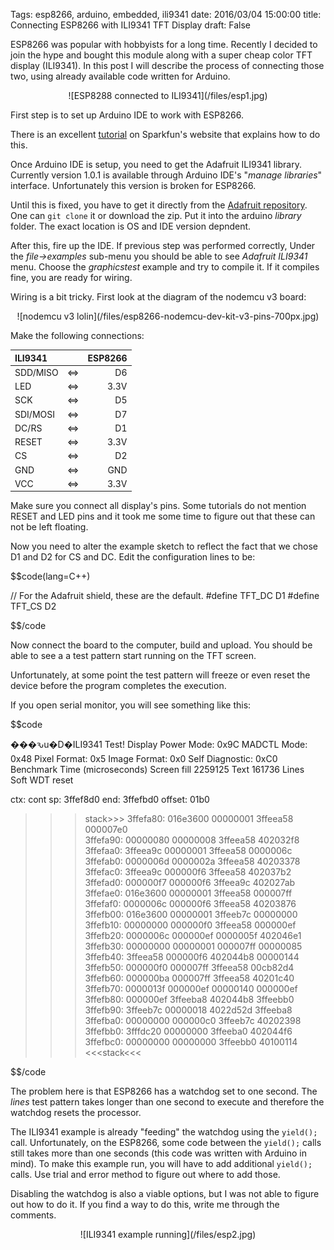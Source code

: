 Tags: esp8266, arduino, embedded, ili9341
date: 2016/03/04 15:00:00
title: Connecting ESP8266 with ILI9341 TFT Display
draft: False


ESP8266 was popular with hobbyists for a long time. Recently I decided to join the hype and bought this module along with a super cheap color TFT display (ILI9341). In this post I will describe the process of connecting those two, using already available code written for Arduino.

<center>
![ESP8288 connected to ILI9341](/files/esp1.jpg)
</center>

First step is to set up Arduino IDE to work with ESP8266.

There is an excellent [tutorial](https://learn.sparkfun.com/tutorials/esp8266-thing-hookup-guide/installing-the-esp8266-arduino-addon)  on Sparkfun's website that explains how to do this.

Once Arduino IDE is setup, you need to get the Adafruit ILI9341 library. Currently version 1.0.1 is available through Arduino IDE's "*manage libraries*" interface. Unfortunately this version is broken for ESP8266.

Until this is fixed, you have to get it directly from the [Adafruit repository](https://github.com/adafruit/Adafruit_ILI9341). One can `git clone` it or download the zip. Put it into the arduino *library* folder. The exact location is OS and IDE version depndent.

After this, fire up the IDE. If previous step was performed correctly, Under the *file->examples* sub-menu you should be able to see *Adafruit ILI9341* menu. Choose the *graphicstest* example and try to compile it. If it compiles fine, you are ready for wiring.

Wiring is a bit tricky. First look at the diagram of the nodemcu v3 board:

<center>
![nodemcu v3 lolin](/files/esp8266-nodemcu-dev-kit-v3-pins-700px.jpg)
</center>

Make the following connections:

| ILI9341       |          | ESP8266 |
|:------------- |:--------:| -------:|
| SDD/MISO      |  &#8660; | D6      |
| LED           |  &#8660; | 3.3V    |
| SCK           |  &#8660; | D5      |
| SDI/MOSI      |  &#8660; | D7      |
| DC/RS         |  &#8660; | D1      |
| RESET         |  &#8660; | 3.3V    |
| CS            |  &#8660; | D2      |
| GND           |  &#8660; | GND     |
| VCC           |  &#8660; | 3.3V    |


Make sure you connect all display's pins. Some tutorials do not mention RESET and LED pins and it took me some time to figure out that these can not be left floating.

Now you need to alter the example sketch to reflect the fact that we chose D1 and D2 for CS and DC. Edit the configuration lines to be:

$$code(lang=C++)

// For the Adafruit shield, these are the default.
#define TFT_DC D1
#define TFT_CS D2

$$/code


Now connect the board to the computer, build and upload. You should be able to see a a test pattern start running on the TFT screen.

Unfortunately, at some point the test pattern will freeze or even reset the device before the program completes the execution.

If you open serial monitor, you will see something like this:

$$code

���ԅu�D�ILI9341 Test!
Display Power Mode: 0x9C
MADCTL Mode: 0x48
Pixel Format: 0x5
Image Format: 0x0
Self Diagnostic: 0xC0
Benchmark                Time (microseconds)
Screen fill              2259125
Text                     161736
Lines                    
Soft WDT reset

ctx: cont 
sp: 3ffef8d0 end: 3ffefbd0 offset: 01b0

>>>stack>>>
3ffefa80:  016e3600 00000001 3ffeea58 000007e0  
3ffefa90:  00000080 00000008 3ffeea58 402032f8  
3ffefaa0:  3ffeea9c 00000001 3ffeea58 0000006c  
3ffefab0:  0000006d 0000002a 3ffeea58 40203378  
3ffefac0:  3ffeea9c 000000f6 3ffeea58 402037b2  
3ffefad0:  000000f7 000000f6 3ffeea9c 402027ab  
3ffefae0:  016e3600 00000001 3ffeea58 000007ff  
3ffefaf0:  0000006c 000000f6 3ffeea58 40203876  
3ffefb00:  016e3600 00000001 3ffeeb7c 00000000  
3ffefb10:  00000000 000000f0 3ffeea58 000000ef  
3ffefb20:  0000006c 000000ef 0000005f 402046e1  
3ffefb30:  00000000 00000001 000007ff 00000085  
3ffefb40:  3ffeea58 000000f6 402044b8 00000144  
3ffefb50:  000000f0 000007ff 3ffeea58 00cb82d4  
3ffefb60:  000000ba 000007ff 3ffeea58 40201c40  
3ffefb70:  0000013f 000000ef 00000140 000000ef  
3ffefb80:  000000ef 3ffeeba8 402044b8 3ffeebb0  
3ffefb90:  3ffeeb7c 00000018 4022d52d 3ffeeba8  
3ffefba0:  00000000 000000c0 3ffeeb7c 40202398  
3ffefbb0:  3fffdc20 00000000 3ffeeba0 402044f6  
3ffefbc0:  00000000 00000000 3ffeebb0 40100114  
<<<stack<<<

$$/code

The problem here is that ESP8266 has a watchdog set to one second. The *lines* test pattern takes longer than one second to execute and therefore the watchdog resets the processor.

The ILI9341 example is already "feeding" the watchdog using the ```yield();``` call. Unfortunately, on the ESP8266, some code between the ```yield();``` calls still takes more than one seconds (this code was written with Arduino in mind). To make this example run, you will have to add additional ```yield();``` calls. Use trial and error method to figure out where to add those.

Disabling the watchdog is also a viable options, but I was not able to figure out how to do it. If you find a way to do this, write me through the comments. 


<center>
![ILI9341 example running](/files/esp2.jpg)
</center>
